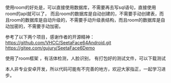 使用room的好处是，可以直接使用数据库，不需要再去写sql语句，直接使用room的api就可以了，
而且room的数据库是自动创建的，不需要手动创建表，而且room的数据库是自动升级的，不需要手动升级表结构，而且room的数据库是自动加密的，不需要手动加密。

参考了以下两个项目，感谢作者的开源精神：
https://github.com/VHCC/SeetaFace64Android.git
https://gitee.com/gujury/SeetaFace6Demo

使用了room框架 ，有活体检测，人脸识别， 有打包好的测试文件，可以下载测试

本人非专业安卓开发，所以代码可能有不完善的地方，欢迎大家指正，一起学习进步。